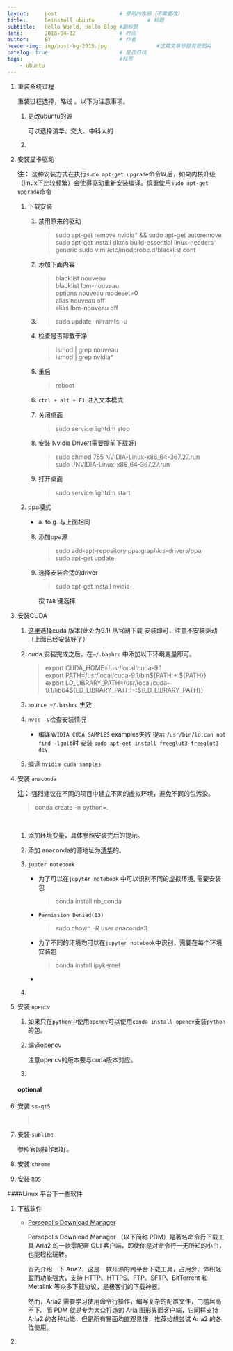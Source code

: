```yaml
---
layout:     post                    # 使用的布局（不需要改）
title:      Reinstall ubuntu                 # 标题 
subtitle:   Hello World, Hello Blog #副标题
date:       2018-04-12              # 时间
author:     BY                      # 作者
header-img: img/post-bg-2015.jpg                #这篇文章标题背景图片
catalog: true                       # 是否归档
tags:                               #标签
    - ubuntu
---
```


1. 重装系统过程

    重装过程选择，略过 。以下为注意事项。

    1. 更改ubuntu的源

        可以选择清华、交大、中科大的

    2. ​

2. 安装显卡驱动 

    **注：** 这种安装方式在执行`sudo apt-get upgrade`命令以后，如果内核升级（linux下比较频繁）会使得驱动重新安装编译。慎重使用`sudo apt-get upgrade`命令

    1. 下载安装
        1. 禁用原来的驱动  

            >sudo apt-get remove nvidia* && sudo apt-get autoremove
            >sudo apt-get install dkms build-essential linux-headers-generic
            >sudo vim /etc/modprobe.d/blacklist.conf

        2. 添加下面内容  
          
            > blacklist nouveau     
              blacklist lbm-nouveau  
              options nouveau modeset=0  
              alias nouveau off  
              alias lbm-nouveau off
            
        3. >sudo update-initramfs -u

        4. 检查是否卸载干净

            > lsmod | grep nouveau  
              lsmod | grep nvidia*
            
        5. 重启

            > reboot

        6. `ctrl + alt + F1` 进入文本模式
        7. 关闭桌面

            > sudo service lightdm stop
            
        8. 安装 Nvidia Driver(需要提前下载好)

            > sudo chmod 755 NVIDIA-Linux-x86_64-367.27.run  
             sudo ./NVIDIA-Linux-x86_64-367.27.run

        9. 打开桌面

            > sudo service lightdm start

    2. ppa模式
        - a. to g. 与上面相同  

        8. 添加ppa源

            > sudo add-apt-repository ppa:graphics-drivers/ppa  
                sudo apt-get update
            
        9. 选择安装合适的driver

            > sudo apt-get install nvidia-
            
            按 `TAB` 键选择

3. 安装CUDA
    1. [这里](https://developer.nvidia.com/cuda-downloads)选择cuda 版本(此处为9.1)
        从官网下载 安装即可，注意不安装驱动（上面已经安装好了）
    2. cuda 安装完成之后，在`~/.bashrc` 中添加以下环境变量即可。

        >   export CUDA_HOME=/usr/local/cuda-9.1  
            export PATH=/usr/local/cuda-9.1/bin${PATH:+:${PATH}}  
            export LD_LIBRARY_PATH=/usr/local/cuda-9.1/lib64${LD_LIBRARY_PATH:+:${LD_LIBRARY_PATH}}  

    3. `source ~/.bashrc` 生效
    4. `nvcc -V`检查安装情况
       -  编译`NVIDIA CUDA SAMPLES` examples失败 提示 `/usr/bin/ld:can not find -lgult`时 安装 `sudo apt-get install freeglut3 freeglut3-dev`

    5. 编译 `nvidia cuda samples`

4. 安装 `anaconda`

    **注：** 强烈建议在不同的项目中建立不同的虚拟环境，避免不同的包污染。

    > conda create -n python=*.*

    ​

    1. 添加环境变量，具体参照安装完后的提示。

    2. 添加 anaconda的源地址为[清华](https://mirror.tuna.tsinghua.edu.cn/help/anaconda/)的。

    3. `jupter notebook`  
        - 为了可以在`jupyter notebook` 中可以识别不同的虚拟环境, 需要安装包  

            > conda install nb_conda  

        - `Permission Denied(13)  `  

            >sudo chown -R user anaconda3

        - 为了不同的环境均可以在`jupyter notebook`中识别，需要在每个环境安装包
            > conda install ipykernel
            
        - ​

    4. ​

5. 安装 `opencv`   

    1. 如果只在`python`中使用`opencv`可以使用`conda install opencv`安装`python`的包。

    2. 编译opencv

       注意opencv的版本要与cuda版本对应。

    3. ​

    #### optional

6. 安装 `ss-qt5`

    > ​

7. 安装 `sublime`

    参照官网操作即好。

8. 安装 `chrome`

9. 安装 `ROS` 

####Linux 平台下一些软件

1. 下载软件

    - [Persepolis Download Manager](https://github.com/persepolisdm/persepolis)

      Persepolis Download Manager （以下简称 PDM）是著名命令行下载工具 Aria2 的一款零配置 GUI 客户端，即使你是对命令行一无所知的小白，也能轻松玩转。

      首先介绍一下 Aria2，这是一款开源的跨平台下载工具，占用少、体积轻盈而功能强大，支持 HTTP、HTTPS、FTP、SFTP、BitTorrent 和 Metalink 等众多下载协议，是极客们的下载神器。

      然而，Aria2 需要学习使用命令行操作，编写复杂的配置文件，门槛居高不下。而 PDM 就是专为大众打造的 Aria 图形界面客户端，它同样支持 Aria2 的各种功能，但是所有界面均直观易懂，推荐给想尝试 Aria2 的各位使用。

2. ​
